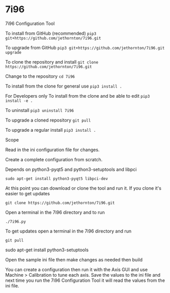 # 7i96
7i96 Configuration Tool

To install from GitHub (recommended)
``pip3 git+https://github.com/jethornton/7i96.git``

To upgrade from GitHub
``pip3 git+https://github.com/jethornton/7i96.git upgrade``


To clone the repository and install
``git clone https://github.com/jethornton/7i96.git``

Change to the repository
``cd 7i96``

To install from the clone for general use
``pip3 install .``


For Developers only
To install from the clone and be able to edit
``pip3 install -e .``

To uninstall
``pip3 uninstall 7i96``

To upgrade a cloned repository
``git pull``

To upgrade a regular install
``pip3 install .``

Scope

Read in the ini configuration file for changes.

Create a complete configuration from scratch.

Depends on python3-pyqt5 and python3-setuptools and libpci

``sudo apt-get install python3-pyqt5 libpci-dev``

At this point you can download or clone the tool and run it. If you clone it's
easier to get updates

``git clone https://github.com/jethornton/7i96.git``

Open a terminal in the 7i96 directory and to run

``./7i96.py``

To get updates open a terminal in the 7i96 directory and run

``git pull``

sudo apt-get install python3-setuptools

Open the sample ini file then make changes as needed then build

You can create a configuration then run it with the Axis GUI and use
Machine > Calibration to tune each axis. Save the values to the ini file and
next time you run the 7i96 Configuration Tool it will read the values from the
ini file.
